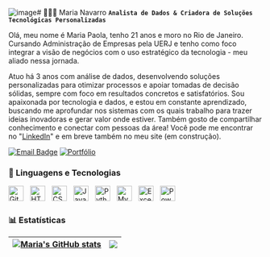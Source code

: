 ![image](https://github.com/user-attachments/assets/88668097-513f-421c-b166-aa17abf23ed7)# 👩🏻‍💻 Maria Navarro
**`Analista de Dados & Criadora de Soluções Tecnológicas Personalizadas`**

Olá, meu nome é Maria Paola, tenho 21 anos e moro no Rio de Janeiro.
Cursando Administração de Empresas pela UERJ e tenho como foco integrar a visão de negócios com o uso estratégico da tecnologia - meu aliado nessa jornada.

Atuo há 3 anos com análise de dados, desenvolvendo soluções personalizadas para otimizar processos e apoiar tomadas de decisão sólidas, sempre com foco em resultados concretos e satisfatórios.
Sou apaixonada por tecnologia e dados, e estou em constante aprendizado, buscando me aprofundar nos sistemas com os quais trabalho para trazer ideias inovadoras e gerar valor onde estiver.
Também gosto de compartilhar conhecimento e conectar com pessoas da área!
Você pode me encontrar no "[LinkedIn](https://www.linkedin.com/in/maria-paola-navarro-6587a226b/)" e em breve também no meu site (em construção).

[![Email Badge](https://custom-icon-badges.demolab.com/badge/mariatn@gmail.com-blue?style=for-the-badge&logo=mention&logoColor=white)](mailto:mariatn233@gmail.com)
[![Portfólio](https://custom-icon-badges.demolab.com/badge/-Portf%C3%B3lio-orange?style=for-the-badge&logo=folder&logoColor=white)](https://seu-site.com)

### 🤖 Linguagens e Tecnologias

<!-- Git -->
<img 
  align="left" 
  alt="Git" 
  title="Git" 
  width="30px" 
  style="padding-right: 10px;" 
  src="https://cdn.jsdelivr.net/gh/devicons/devicon@latest/icons/git/git-original.svg" 
/>

<!-- HTML -->
<img 
  align="left" 
  alt="HTML" 
  title="HTML" 
  width="30px" 
  style="padding-right: 10px;" 
  src="https://cdn.jsdelivr.net/gh/devicons/devicon@latest/icons/html5/html5-original.svg" 
/>

<!-- CSS -->
<img 
  align="left" 
  alt="CSS" 
  title="CSS" 
  width="30px" 
  style="padding-right: 10px;" 
  src="https://cdn.jsdelivr.net/gh/devicons/devicon@latest/icons/css3/css3-original.svg" 
/>

<!-- JavaScript -->
<img 
  align="left" 
  alt="JavaScript" 
  title="JavaScript" 
  width="30px" 
  style="padding-right: 10px;" 
  src="https://cdn.jsdelivr.net/gh/devicons/devicon@latest/icons/javascript/javascript-original.svg" 
/>

<!-- Python -->
<img 
  align="left" 
  alt="Python" 
  title="Python" 
  width="30px" 
  style="padding-right: 10px;" 
  src="https://cdn.jsdelivr.net/gh/devicons/devicon@latest/icons/python/python-original.svg" 
/>

<!-- MySQL -->
<img 
  align="left" 
  alt="MySQL" 
  title="MySQL" 
  width="30px" 
  style="padding-right: 10px;" 
  src="https://cdn.jsdelivr.net/gh/devicons/devicon@latest/icons/mysql/mysql-original.svg" 
/>

<!-- Excel -->
<img 
  align="left" 
  alt="Excel" 
  title="Excel" 
  width="30px" 
  style="padding-right: 10px;" 
  src="https://img.icons8.com/color/48/microsoft-excel-2019--v1.png" 
/>

<!-- Power BI -->
<img 
  align="left" 
  alt="Power BI" 
  title="Power BI" 
  width="30px" 
  style="padding-right: 10px;" 
  src="https://img.icons8.com/color/48/power-bi.png" 
/>

<br/><br/>

### 📊 Estatísticas

| <a href="https://github.com/Maria-Navarro-MN/github-readme-stats"><img align="center" src="https://github-readme-stats.vercel.app/api?username=Maria-Navarro-MN&show_icons=true&include_all_commits=true&theme=tokyonight&hide_border=true" alt="Maria's GitHub stats" /></a> | <a href="https://github.com/Maria-Navarro-MN/github-readme-stats"><img align="center" src="https://github-readme-stats.vercel.app/api/top-langs/?username=Maria-Navarro-MN&layout=compact&theme=tokyonight&hide_border=true" /></a> |
| ------------- | ------------- |




